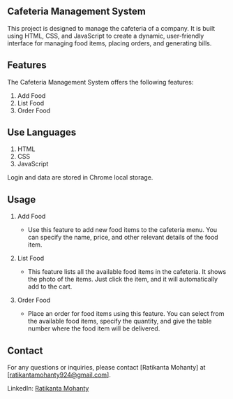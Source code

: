 Cafeteria Management System
----------------------------

This project is designed to manage the cafeteria of a company. It is built using HTML, CSS, and JavaScript to create a dynamic, user-friendly interface for managing food items, placing orders, and generating bills.

Features
--------

The Cafeteria Management System offers the following features:
1. Add Food
2. List Food
3. Order Food

Use Languages
-------------

1. HTML
2. CSS
3. JavaScript

Login and data are stored in Chrome local storage.

Usage
-----

1. Add Food
   - Use this feature to add new food items to the cafeteria menu. You can specify the name, price, and other relevant details of the food item.

2. List Food
   - This feature lists all the available food items in the cafeteria. It shows the photo of the items. Just click the item, and it will automatically add to the cart.

3. Order Food
   - Place an order for food items using this feature. You can select from the available food items, specify the quantity, and give the table number where the food item will be delivered.

Contact
-------

For any questions or inquiries, please contact [Ratikanta Mohanty] at [ratikantamohanty924@gmail.com].

LinkedIn: [Ratikanta Mohanty](https://www.linkedin.com/in/ratikanta-mohanty7606-b20436242)

